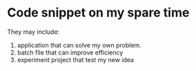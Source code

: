 # Code snippet on my spare time
They may include:

1. application that can solve my own problem.
2. batch file that can improve efficiency
3. experiment project that test my new idea
